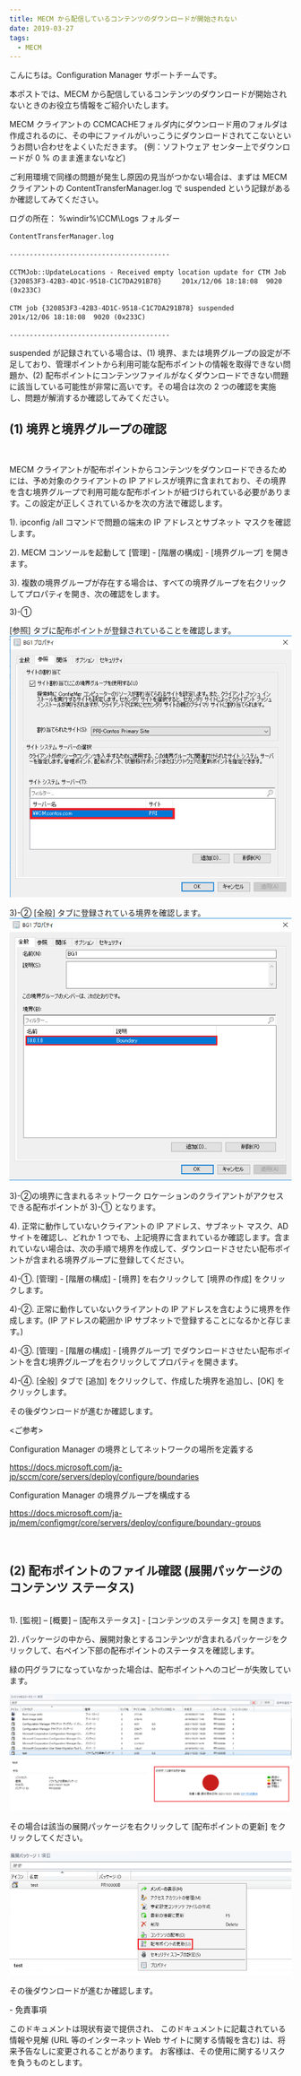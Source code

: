 ```yaml
---
title: MECM から配信しているコンテンツのダウンロードが開始されない
date: 2019-03-27
tags:
  - MECM
---
```


こんにちは。Configuration Manager サポートチームです。

本ポストでは、MECM から配信しているコンテンツのダウンロードが開始されないときのお役立ち情報をご紹介いたします。

 

MECM クライアントの CCMCACHEフォルダ内にダウンロード用のフォルダは作成されるのに、その中にファイルがいっこうにダウンロードされてこないというお問い合わせをよくいただきます。
(例：ソフトウェア センター上でダウンロードが 0 % のまま進まないなど)

 

ご利用環境で同様の問題が発生し原因の見当がつかない場合は、まずは MECM クライアントの ContentTransferManager.log で suspended という記録があるか確認してみてください。

ログの所在：
%windir%\CCM\Logs フォルダー

```
ContentTransferManager.log

----------------------------------------

CCTMJob::UpdateLocations - Received empty location update for CTM Job {320853F3-42B3-4D1C-9518-C1C7DA291B78}     201x/12/06 18:18:08  9020 (0x233C)

CTM job {320853F3-42B3-4D1C-9518-C1C7DA291B78} suspended       201x/12/06 18:18:08  9020 (0x233C)

----------------------------------------
```


suspended が記録されている場合は、(1) 境界、または境界グループの設定が不足しており、管理ポイントから利用可能な配布ポイントの情報を取得できない問題か、(2) 配布ポイントにコンテンツファイルがなくダウンロードできない問題に該当している可能性が非常に高いです。その場合は次の 2 つの確認を実施し、問題が解消するか確認してみてください。  

 

## (1) 境界と境界グループの確認
<br>


MECM クライアントが配布ポイントからコンテンツをダウンロードできるためには、予め対象のクライアントの IP アドレスが境界に含まれており、その境界を含む境界グループで利用可能な配布ポイントが紐づけられている必要があります。この設定が正しくされているかを次の方法で確認します。

1). ipconfig /all コマンドで問題の端末の IP アドレスとサブネット マスクを確認します。

2). MECM コンソールを起動して [管理] - [階層の構成] - [境界グループ] を開きます。

3). 複数の境界グループが存在する場合は、すべての境界グループを右クリックしてプロパティを開き、次の確認をします。

 

3)-①

[参照] タブに配布ポイントが登録されていることを確認します。
![image.png](./20211021_01_01.png)

3)-②
[全般] タブに登録されている境界を確認します。
![image.png](./20211021_01_02.png)


3)-②の境界に含まれるネットワーク ロケーションのクライアントがアクセスできる配布ポイントが 3)-① となります。

 

 

4). 正常に動作していないクライアントの IP アドレス、サブネット マスク、AD サイトを確認し、どれか 1 つでも、上記境界に含まれているか確認します。含まれていない場合は、次の手順で境界を作成して、ダウンロードさせたい配布ポイントが含まれる境界グループに登録してください。

 

4)-①. [管理] - [階層の構成] - [境界] を右クリックして [境界の作成] をクリックします。

4)-②. 正常に動作していないクライアントの IP アドレスを含むように境界を作成します。(IP アドレスの範囲か IP サブネットで登録することになるかと存じます。)

4)-③. [管理] - [階層の構成] - [境界グループ] でダウンロードさせたい配布ポイントを含む境界グループを右クリックしてプロパティを開きます。

4)-④. [全般] タブで [追加] をクリックして、作成した境界を追加し、[OK] をクリックします。

 

その後ダウンロードが進むか確認します。

 

<ご参考>

Configuration Manager の境界としてネットワークの場所を定義する

https://docs.microsoft.com/ja-jp/sccm/core/servers/deploy/configure/boundaries

 

Configuration Manager の境界グループを構成する

https://docs.microsoft.com/ja-jp/mem/configmgr/core/servers/deploy/configure/boundary-groups

<br>

## (2) 配布ポイントのファイル確認 (展開パッケージのコンテンツ ステータス)

<br>
1). [監視] – [概要] – [配布ステータス] - [コンテンツのステータス] を開きます。

2). パッケージの中から、展開対象とするコンテンツが含まれるパッケージをクリックして、右ペイン下部の配布ポイントのステータスを確認します。

緑の円グラフになっていなかった場合は、配布ポイントへのコピーが失敗しています。

![image-20211021163250758](20211021_01/image-20211021163250758.png)

その場合は該当の展開パッケージを右クリックして [配布ポイントの更新] をクリックしてください。

![image-20211021163613780](20211021_01/image-20211021163613780.png)

その後ダウンロードが進むか確認します。


\- 免責事項

このドキュメントは現状有姿で提供され、 このドキュメントに記載されている情報や見解 (URL 等のインターネット Web サイトに関する情報を含む) は、将来予告なしに変更されることがあります。 お客様は、その使用に関するリスクを負うものとします。

